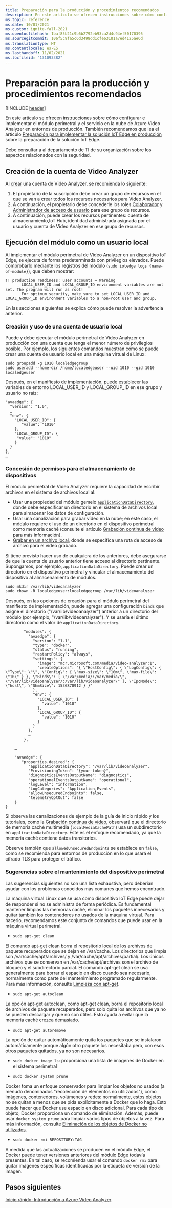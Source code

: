 ```yaml
---
title: Preparación para la producción y procedimientos recomendados
description: En este artículo se ofrecen instrucciones sobre cómo configurar e implementar el módulo perimetral de Azure Video Analyzer en entornos de producción.
ms.topic: reference
ms.date: 10/01/2021
ms.custom: ignite-fall-2021
ms.openlocfilehash: 1baf85b21c9b6b2792eb93ca2d4c94ef50170395
ms.sourcegitcommit: 106f5c9fa5c6d3498dd1cfe63181a7ed4125ae6d
ms.translationtype: HT
ms.contentlocale: es-ES
ms.lasthandoff: 11/02/2021
ms.locfileid: "131093382"
---
```

# <a name="production-readiness-and-best-practices"></a>Preparación para la producción y procedimientos recomendados

[!INCLUDE [header](includes/edge-env.md)]

En este artículo se ofrecen instrucciones sobre cómo configurar e implementar el módulo perimetral y el servicio en la nube de Azure Video Analyzer en entornos de producción. También recomendamos que lea el artículo [Preparación para implementar la solución IoT Edge en producción](../../../iot-edge/production-checklist.md) sobre la preparación de la solución IoT Edge.

Debe consultar a al departamento de TI de su organización sobre los aspectos relacionados con la seguridad.

## <a name="creating-the-video-analyzer-account"></a>Creación de la cuenta de Video Analyzer

Al [crear](../create-video-analyzer-account.md) una cuenta de Video Analyzer, se recomienda lo siguiente:

1. El propietario de la suscripción debe crear un grupo de recursos en el que se van a crear todos los recursos necesarios para Video Analyzer.
1. A continuación, el propietario debe concederle los roles [Colaborador](../../../role-based-access-control/built-in-roles.md#contributor) y [Administrador de acceso de usuario](../../../role-based-access-control/built-in-roles.md#user-access-administrator) para ese grupo de recursos.
1. A continuación, puede crear los recursos pertinentes: cuenta de almacenamiento,IoT Hub, identidad administrada asignada por el usuario y cuenta de Video Analyzer en ese grupo de recursos.

## <a name="running-the-module-as-a-local-user"></a>Ejecución del módulo como un usuario local

Al implementar el módulo perimetral de Video Analyzer en un dispositivo IoT Edge, se ejecuta de forma predeterminada con privilegios elevados. Puede comprobarlo mediante los registros del módulo (`sudo iotedge logs {name-of-module}`), que deben mostrar:

```
!! production readiness: user accounts – Warning
       LOCAL_USER_ID and LOCAL_GROUP_ID environment variables are not set. The program will run as root!
       For optimum security, make sure to set LOCAL_USER_ID and LOCAL_GROUP_ID environment variables to a non-root user and group.
```

En las secciones siguientes se explica cómo puede resolver la advertencia anterior.

### <a name="creating-and-using-a-local-user-account"></a>Creación y uso de una cuenta de usuario local

Puede y debe ejecutar el módulo perimetral de Video Analyzer en producción con una cuenta que tenga el menor número de privilegios posible. Por ejemplo, los siguientes comandos muestran cómo se puede crear una cuenta de usuario local en una máquina virtual de Linux:

```
sudo groupadd -g 1010 localedgegroup
sudo useradd --home-dir /home/localedgeuser --uid 1010 --gid 1010 localedgeuser
```

Después, en el manifiesto de implementación, puede establecer las variables de entorno LOCAL_USER_ID y LOCAL_GROUP_ID en ese grupo y usuario no raíz:

```
"avaedge": {
  "version": "1.0",
  …
  "env": {
    "LOCAL_USER_ID": {
       "value": "1010"
    },
    "LOCAL_GROUP_ID": {
     "value": "1010"
    }
  }
},
…
```

### <a name="granting-permissions-to-device-storage"></a>Concesión de permisos para el almacenamiento de dispositivos

El módulo perimetral de Video Analyzer requiere la capacidad de escribir archivos en el sistema de archivos local al:

- Usar una propiedad del módulo gemelo [`applicationDataDirectory`](module-twin-configuration-schema.md), donde debe especificar un directorio en el sistema de archivos local para almacenar los datos de configuración.
- Usar una canalización para grabar vídeo en la nube; en este caso, el módulo requiere el uso de un directorio en el dispositivo perimetral como memoria caché (consulte el artículo [Grabación continua de vídeo](../continuous-video-recording.md) para más información).
- [Grabar en un archivo local](../event-based-video-recording-concept.md), donde se especifica una ruta de acceso de archivo para el vídeo grabado.

Si tiene previsto hacer uso de cualquiera de los anteriores, debe asegurarse de que la cuenta de usuario anterior tiene acceso al directorio pertinente. Supongamos, por ejemplo, `applicationDataDirectory`. Puede crear un directorio en el dispositivo perimetral y vincular el almacenamiento del dispositivo al almacenamiento de módulos.

```
sudo mkdir /var/lib/videoanalyzer
sudo chown -R localedgeuser:localedgegroup /var/lib/videoanalyzer
```

Después, en las opciones de creación para el módulo perimetral del manifiesto de implementación, puede agregar una configuración `binds` que asigne el directorio ("/var/lib/videoanalyzer") anterior a un directorio del módulo (por ejemplo, "/var/lib/videoanalyzer"). Y se usaría el último directorio como el valor de `applicationDataDirectory`.

```
        "modules": {
          "avaedge": {
            "version": "1.1",
            "type": "docker",
            "status": "running",
            "restartPolicy": "always",
            "settings": {
              "image": "mcr.microsoft.com/media/video-analyzer:1",
              "createOptions": "{ \"HostConfig\": { \"LogConfig\": { \"Type\": \"\", \"Config\": { \"max-size\": \"10m\", \"max-file\": \"10\" } }, \"Binds\": [ \"/var/media/:/var/media/\", \"/var/lib/videoanalyzer/:/var/lib/videoanalyzer\" ], \"IpcMode\": \"host\", \"ShmSize\": 1536870912 } }"
            },
            "env": {
              "LOCAL_USER_ID": {
                "value": "1010"
              },
              "LOCAL_GROUP_ID": {
                "value": "1010"
              }
            }
          },
          …
        },
        
    …
    
    "avaedge": {
       "properties.desired": {
          "applicationDataDirectory": "/var/lib/videoanalyzer",
          "ProvisioningToken": "{your-token}",
          "diagnosticsEventsOutputName": "diagnostics",
          "operationalEventsOutputName": "operational",
          "logLevel": "information",
          "LogCategories": "Application,Events",
          "allowUnsecuredEndpoints": false,
          "telemetryOptOut": false
    }
}
```

Si observa las canalizaciones de ejemplo de la guía de inicio rápido y los tutoriales, como la [Grabación continua de vídeo](use-continuous-video-recording.md), observará que el directorio de memoria caché multimedia (`localMediaCachePath`) usa un subdirectorio en `applicationDataDirectory`. Este es el enfoque recomendado, ya que la memoria caché contiene datos transitorios.

Observe también que `allowedUnsecuredEndpoints` se establece en `false`, como se recomienda para entornos de producción en lo que usará el cifrado TLS para proteger el tráfico.

### <a name="tips-about-maintaining-your-edge-device"></a>Sugerencias sobre el mantenimiento del dispositivo perimetral

Las sugerencias siguientes no son una lista exhaustiva, pero deberían ayudar con los problemas conocidos más comunes que hemos encontrado.

La máquina virtual Linux que se usa como dispositivo IoT Edge puede dejar de responder si no se administra de forma periódica. Es fundamental mantener limpias las memorias caché, eliminar los paquetes innecesarios y quitar también los contenedores no usados de la máquina virtual. Para hacerlo, recomendamos este conjunto de comandos que puede usar en la máquina virtual perimetral.

- `sudo apt-get clean`

El comando apt-get clean borra el repositorio local de los archivos de paquete recuperados que se dejan en /var/cache. Los directorios que limpia son /var/cache/apt/archives/ y /var/cache/apt/archives/partial/. Los únicos archivos que se conservan en /var/cache/apt/archives son el archivo de bloqueo y el subdirectorio parcial. El comando apt-get clean se usa generalmente para borrar el espacio en disco cuando sea necesario, normalmente como parte del mantenimiento programado regularmente. Para más información, consulte [Limpieza con apt-get](https://www.networkworld.com/article/3453032/cleaning-up-with-apt-get.html).

- `sudo apt-get autoclean`

La opción apt-get autoclean, como apt-get clean, borra el repositorio local de archivos de paquete recuperados, pero solo quita los archivos que ya no se pueden descargar y que no son útiles. Esto ayuda a evitar que la memoria caché crezca demasiado.

- `sudo apt-get autoremove`

La opción de quitar automáticamente quita los paquetes que se instalaron automáticamente porque algún otro paquete los necesitaba pero, con esos otros paquetes quitados, ya no son necesarios.

- `sudo docker image ls`: proporciona una lista de imágenes de Docker en el sistema perimetral

- `sudo docker system prune`

Docker toma un enfoque conservador para limpiar los objetos no usados (a menudo denominados "recolección de elementos no utilizados"), como imágenes, contenedores, volúmenes y redes: normalmente, estos objetos no se quitan a menos que se pida explícitamente a Docker que lo haga. Esto puede hacer que Docker use espacio en disco adicional. Para cada tipo de objeto, Docker proporciona un comando de eliminación. Además, puede usar `docker system prune` para limpiar varios tipos de objetos a la vez. Para más información, consulte [Eliminación de los objetos de Docker no utilizados](https://docs.docker.com/config/pruning/).

- `sudo docker rmi REPOSITORY:TAG`

A medida que las actualizaciones se producen en el módulo Edge, el Docker puede tener versiones anteriores del módulo Edge todavía presentes. En tal caso, se recomienda usar el comando `docker rmi` para quitar imágenes específicas identificadas por la etiqueta de versión de la imagen.

## <a name="next-steps"></a>Pasos siguientes

[Inicio rápido: Introducción a Azure Video Analyzer](get-started-detect-motion-emit-events.md)
